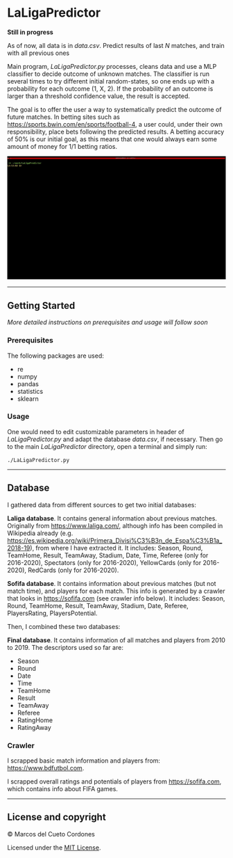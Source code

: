 # LaLigaPredictor

**Still in progress**

As of now, all data is in _data.csv_. Predict results of last _N_ matches, and train with all previous ones

Main program, _LaLigaPredictor.py_ processes, cleans data and use a MLP classifier to decide outcome of unknown matches. The classifier is run several times to try different initial random-states, so one ends up with a probability for each outcome (1, X, 2). If the probability of an outcome is larger than a threshold confidence value, the result is accepted.

The goal is to offer the user a way to systematically predict the outcome of future matches. In betting sites such as https://sports.bwin.com/en/sports/football-4, a user could, under their own responsibility, place bets following the predicted results. A betting accuracy of 50% is our initial goal, as this means that one would always earn some amount of money for 1/1 betting ratios.

![Alt Text](./output.gif)

---

## Getting Started

_More detailed instructions on prerequisites and usage will follow soon_

### Prerequisites

The following packages are used:
- re
- numpy
- pandas
- statistics
- sklearn

### Usage

One would need to edit customizable parameters in header of _LaLigaPredictor.py_ and adapt the database _data.csv_, if necessary. Then go to the main _LaLigaPredictor_ directory, open a terminal and simply run:

```
./LaLigaPredictor.py
```

---

## Database

I gathered data from different sources to get two initial databases:

**Laliga database**. It contains general information about previous matches. Originally from https://www.laliga.com/, although info has been compiled in Wikipedia already (e.g. https://es.wikipedia.org/wiki/Primera_Divisi%C3%B3n_de_Espa%C3%B1a_2018-19), from where I have extracted it. It includes: Season, Round, TeamHome, Result, TeamAway, Stadium, Date, Time, Referee (only for 2016-2020), Spectators (only for 2016-2020), YellowCards (only for 2016-2020), RedCards (only for 2016-2020).

**Sofifa database**. It contains information about previous matches (but not match time), and players for each match. This info is generated by a crawler that looks in https://sofifa.com (see crawler info below). It includes: Season, Round, TeamHome, Result, TeamAway, Stadium, Date, Referee, PlayersRating, PlayersPotential.

Then, I combined these two databases:

**Final database**. It contains information of all matches and players from 2010 to 2019. The descriptors used so far are:
- Season
- Round
- Date
- Time
- TeamHome
- Result
- TeamAway
- Referee
- RatingHome
- RatingAway

### Crawler

I scrapped basic match information and players from: https://www.bdfutbol.com.

I scrapped overall ratings and potentials of players from https://sofifa.com, which contains info about FIFA games.

--- 

## License and copyright

&copy; Marcos del Cueto Cordones

Licensed under the [MIT License](LICENSE.md).
